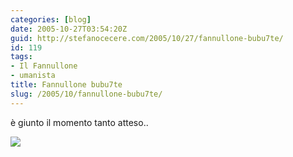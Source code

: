 ```yaml
---
categories: [blog]
date: 2005-10-27T03:54:20Z
guid: http://stefanocecere.com/2005/10/27/fannullone-bubu7te/
id: 119
tags:
- Il Fannullone
- umanista
title: Fannullone bubu7te
slug: /2005/10/fannullone-bubu7te/
---
```


è giunto il momento tanto atteso..

[![](/wp-content/ilfannullone_07_cover.jpg)](http://www.ilfannullone.it)